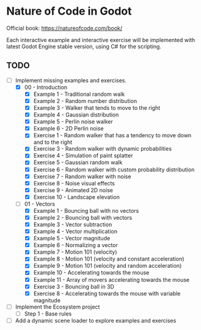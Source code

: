 # Nature of Code in Godot

Official book: https://natureofcode.com/book/

Each interactive example and interactive exercise will be implemented with latest Godot Engine stable version, using C# for the scripting.

## TODO

- [ ] Implement missing examples and exercises.
  - [x] 00 - Introduction
    - [x] Example 1 - Traditional random walk
    - [x] Example 2 - Random number distribution
    - [x] Example 3 - Walker that tends to move to the right
    - [x] Example 4 - Gaussian distribution
    - [x] Example 5 - Perlin noise walker
    - [x] Example 6 - 2D Perlin noise
    - [x] Exercise 1 - Random walker that has a tendency to move down and to the right
    - [x] Exercise 3 - Random walker with dynamic probabilities
    - [x] Exercise 4 - Simulation of paint splatter
    - [x] Exercise 5 - Gaussian random walk
    - [x] Exercise 6 - Random walker with custom probability distribution
    - [x] Exercise 7 - Random walker with noise
    - [x] Exercise 8 - Noise visual effects
    - [x] Exercise 9 - Animated 2D noise 
    - [x] Exercise 10 - Landscape elevation
  - [ ] 01 - Vectors 
    - [x] Example 1 - Bouncing ball with no vectors
    - [x] Example 2 - Bouncing ball with vectors
    - [x] Example 3 - Vector subtraction
    - [x] Example 4 - Vector multiplication
    - [x] Example 5 - Vector magnitude
    - [x] Example 6 - Normalizing a vector
    - [x] Example 7 - Motion 101 (velocity)
    - [x] Example 8 - Motion 101 (velocity and constant acceleration)
    - [x] Example 9 - Motion 101 (velocity and random acceleration)
    - [x] Example 10 - Accelerating towards the mouse
    - [x] Example 11 - Array of movers accelerating towards the mouse
    - [x] Exercise 3 - Bouncing ball in 3D
    - [x] Exercise 8 - Accelerating towards the mouse with variable magnitude
- [ ] Implement the Ecosystem project
  - [ ] Step 1 - Base rules
- [ ] Add a dynamic scene loader to explore examples and exercises